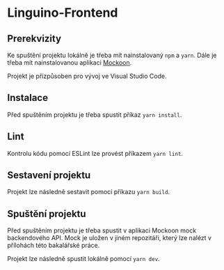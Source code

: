 # Linguino-Frontend

## Prerekvizity

Ke spuštění projektu lokálně je třeba mít nainstalovaný `npm` a `yarn`. Dále je třeba mít nainstalovanou aplikaci [Mockoon](https://mockoon.com/).

Projekt je přizpůsoben pro vývoj ve Visual Studio Code.

## Instalace

Před spuštěním projektu je třeba spustit příkaz `yarn install`.

## Lint

Kontrolu kódu pomocí ESLint lze provést příkazem `yarn lint`.

## Sestavení projektu

Projekt lze následně sestavit pomocí příkazu `yarn build`.

## Spuštění projektu

Před spuštěním projektu je třeba spustit v aplikaci Mockoon mock backendového API. Mock je uložen v jiném repozitáři, který lze nalézt v přílohách této bakalářské práce.

Projekt lze následně spustit lokálně pomocí `yarn dev`.
